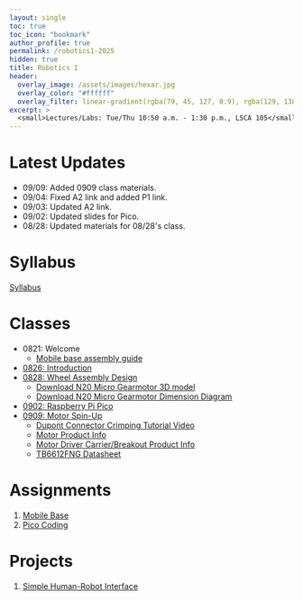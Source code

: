 ```yaml
---
layout: single
toc: true
toc_icon: "bookmark"
author_profile: true
permalink: /robotics1-2025
hidden: true
title: Robotics I
header:
  overlay_image: /assets/images/hexar.jpg
  overlay_color: "#ffffff"
  overlay_filter: linear-gradient(rgba(79, 45, 127, 0.9), rgba(129, 138, 143, 0.5))
excerpt: >
  <small>Lectures/Labs: Tue/Thu 10:50 a.m. - 1:30 p.m., LSCA 105</small>
---
```

# Latest Updates

- 09/09: Added 0909 class materials.
- 09/04: Fixed A2 link and added P1 link.
- 09/03: Updated A2 link.
- 09/02: Updated slides for Pico.
- 08/28: Updated materials for 08/28's class.

# Syllabus

[Syllabus](/_docs/robotics1-2025/syllabus.pdf)

# Classes

- 0821: Welcome
  - [Mobile base assembly guide](https://github.com/linzhangUCA/3421example-mobile_base)
- [0826: Introduction](/_docs/robotics1-2025/0826/intro.pdf)
- [0828: Wheel Assembly Design](git@github.com:linzhangUCA/r1b_mechanical.git)
  - [Download N20 Micro Gearmotor 3D model](https://www.pololu.com/file/0J2042/Pololu%20Micro%20Metal%20Gearmotor%203D%20(STEP)%20Models.zip)
  - [Download N20 Micro Gearmotor Dimension Diagram](https://www.pololu.com/file/0J949/micro-metal-gearmotors-dimensions.pdf)
- [0902: Raspberry Pi Pico](/_docs/robotics1-2025/0902/pico.pdf)
- [0909: Motor Spin-Up](/_docs/robotics1-2025/0909/motor.pdf)
  - [Dupont Connector Crimping Tutorial Video](https://youtu.be/jET1QTP1B7c?si=zO6iNCCy8uBFmRvz)
  - [Motor Product Info](https://www.robotshop.com/products/e-s-motor-6v-1001-micro-metal-gearmotor-w-encoder-cable-150rpm?qd=90463b9daaf95d60f529422572c0d37f)
  - [Motor Driver Carrier/Breakout Product Info](https://www.pololu.com/product/713)
  - [TB6612FNG Datasheet](https://www.mouser.com/datasheet/3/1500/1/F0D259E3DA939F7F8987E2CA6B88096BB915688DC84214F86CA6F77BB2B982D9.pdf)

# Assignments

1. [Mobile Base](https://classroom.github.com/a/ri1JHXYh)
2. [Pico Coding](https://classroom.github.com/a/MoSxkwc_)

# Projects

1. [Simple Human-Robot Interface](https://classroom.github.com/a/hwYqSgqz)

